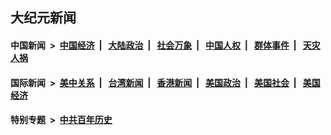 ## 大纪元新闻

#### 中国新闻 &nbsp;>&nbsp; [中国经济](indexes/ncid283/README.md?06040845) &nbsp;| &nbsp; [大陆政治](indexes/ncid277/README.md?06040845) &nbsp;| &nbsp; [社会万象](indexes/ncid282/README.md?06040845) &nbsp;| &nbsp; [中国人权](indexes/ncid278/README.md?06040845) &nbsp;| &nbsp; [群体事件](indexes/ncid279/README.md?06040845) &nbsp;| &nbsp; [天灾人祸](indexes/ncid280/README.md?06040845)

#### 国际新闻 &nbsp;>&nbsp; [美中关系](indexes/nf1412576/README.md?06040845) &nbsp;| &nbsp; [台湾新闻](indexes/ncid1349361/README.md?06040845) &nbsp;| &nbsp; [香港新闻](indexes/ncid1349362/README.md?06040845) &nbsp;| &nbsp; [美国政治](indexes/ncid1078159/README.md?06040845) &nbsp;| &nbsp; [美国社会](indexes/ncid1078160/README.md?06040845) &nbsp;| &nbsp; [美国经济](indexes/ncid1078158/README.md?06040845)

#### 特别专题 &nbsp;>&nbsp; [中共百年历史](https://github.com/epoch-news/epoch-special/blob/master/README.md?06040845)  
